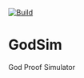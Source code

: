 [![Build](https://github.com/aelassas/godsim/actions/workflows/build.yml/badge.svg)](https://github.com/aelassas/godsim/actions/workflows/build.yml)

# GodSim

God Proof Simulator
